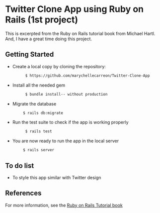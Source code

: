 # Twitter Clone App using Ruby on Rails (1st project)

This is excerpted from the Ruby on Rails tutorial book from Michael Hartl.
And, I have a great time doing this project.



## Getting Started
 - Create a local copy by cloning the repository:
 ```sh
          $ https://github.com/marychellecarreon/Twitter-Clone-App
 ```
 - Install all the needed gem
 ```sh 
          $ bundle install-- without production
```
 - Migrate the database
  ```sh 
          $ rails db:migrate
```       
 - Run the test suite to check if the app is working properly
 ```sh 
          $ rails test
```   
  - You are now ready to run the app in the local server
 
  ```sh 
          $ rails server
```   

## To do list
 - To style this app similar with Twitter design
 
 
## References
For more information, see the [Ruby on Rails Tutorial book](https://www.railstutorial.org/book/frontmatter)
